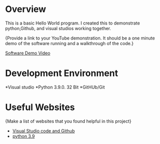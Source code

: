 # Overview

This is a basic Hello World program. I created this to demonstrate python,Github, and visual studios working together.


{Provide a link to your YouTube demonstration.  It should be a one minute demo of the software running and a walkthrough of the code.}

[Software Demo Video](http://youtube.link.goes.here)

# Development Environment

*Visual studio
*Python 3.9.0. 32 Bit
*GitHUb/Git

# Useful Websites

{Make a list of websites that you found helpful in this project}
* [Visual Studio code and Github](https://code.visualstudio.com/docs/editor/versioncontrol)
* [python 3.9](http://python.org/3.9/library.index.html)

